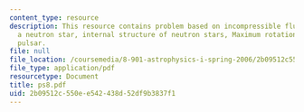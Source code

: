 ```yaml
---
content_type: resource
description: This resource contains problem based on incompressible fluid model for
  a neutron star, internal structure of neutron stars, Maximum rotation rate of a
  pulsar.
file: null
file_location: /coursemedia/8-901-astrophysics-i-spring-2006/2b09512c550ee542438d52df9b3837f1_ps8.pdf
file_type: application/pdf
resourcetype: Document
title: ps8.pdf
uid: 2b09512c-550e-e542-438d-52df9b3837f1
---
```

